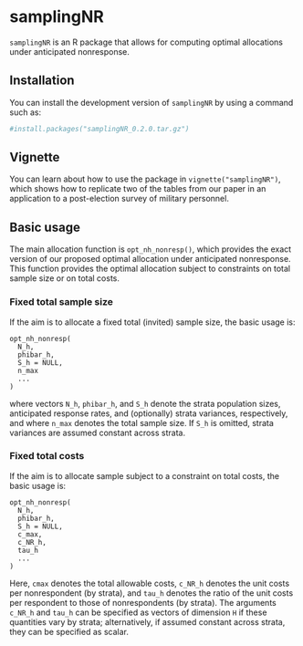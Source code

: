 
<!-- README.md is generated from README.Rmd. Please edit that file -->

# samplingNR

<!-- badges: start -->
<!-- badges: end -->

`samplingNR` is an R package that allows for computing optimal
allocations under anticipated nonresponse.

## Installation

You can install the development version of `samplingNR` by using a
command such as:

``` r
#install.packages("samplingNR_0.2.0.tar.gz")
```

## Vignette

You can learn about how to use the package in `vignette("samplingNR")`,
which shows how to replicate two of the tables from our paper in an
application to a post-election survey of military personnel.

## Basic usage

The main allocation function is `opt_nh_nonresp()`, which provides the
exact version of our proposed optimal allocation under anticipated
nonresponse. This function provides the optimal allocation subject to
constraints on total sample size or on total costs.

### Fixed total sample size

If the aim is to allocate a fixed total (invited) sample size, the basic
usage is:

    opt_nh_nonresp(
      N_h,
      phibar_h,
      S_h = NULL,
      n_max
      ...
    )

where vectors `N_h`, `phibar_h`, and `S_h` denote the strata population
sizes, anticipated response rates, and (optionally) strata variances,
respectively, and where `n_max` denotes the total sample size. If `S_h`
is omitted, strata variances are assumed constant across strata.

### Fixed total costs

If the aim is to allocate sample subject to a constraint on total costs,
the basic usage is:

    opt_nh_nonresp(
      N_h,
      phibar_h,
      S_h = NULL,
      c_max,
      c_NR_h,
      tau_h
      ...
    )

Here, `cmax` denotes the total allowable costs, `c_NR_h` denotes the
unit costs per nonrespondent (by strata), and `tau_h` denotes the ratio
of the unit costs per respondent to those of nonrespondents (by strata).
The arguments `c_NR_h` and `tau_h` can be specified as vectors of
dimension `H` if these quantities vary by strata; alternatively, if
assumed constant across strata, they can be specified as scalar.
